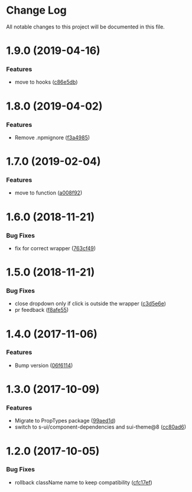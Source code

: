 # Change Log

All notable changes to this project will be documented in this file.

<a name="1.9.0"></a>
# 1.9.0 (2019-04-16)


### Features

* move to hooks ([c86e5db](https://github.com/SUI-Components/schibsted-spain-components/commit/c86e5db))



<a name="1.8.0"></a>
# 1.8.0 (2019-04-02)


### Features

* Remove .npmignore ([f3a4985](https://github.com/SUI-Components/schibsted-spain-components/commit/f3a4985))



<a name="1.7.0"></a>
# 1.7.0 (2019-02-04)


### Features

* move to function ([a008f92](https://github.com/SUI-Components/schibsted-spain-components/commit/a008f92))



<a name="1.6.0"></a>
# 1.6.0 (2018-11-21)


### Bug Fixes

* fix for correct wrapper ([763cf49](https://github.com/SUI-Components/schibsted-spain-components/commit/763cf49))



<a name="1.5.0"></a>
# 1.5.0 (2018-11-21)


### Bug Fixes

* close dropdown only if click is outside the wrapper ([c3d5e6e](https://github.com/SUI-Components/schibsted-spain-components/commit/c3d5e6e))
* pr feedback ([f8afe55](https://github.com/SUI-Components/schibsted-spain-components/commit/f8afe55))



<a name="1.4.0"></a>
# 1.4.0 (2017-11-06)


### Features

* Bump version ([06f6114](https://github.com/SUI-Components/schibsted-spain-components/commit/06f6114))



<a name="1.3.0"></a>
# 1.3.0 (2017-10-09)


### Features

* Migrate to PropTypes package ([99aed1d](https://github.com/SUI-Components/schibsted-spain-components/commit/99aed1d))
* switch to s-ui/component-dependencies and sui-theme@8 ([cc80ad6](https://github.com/SUI-Components/schibsted-spain-components/commit/cc80ad6))



<a name="1.2.0"></a>
# 1.2.0 (2017-10-05)


### Bug Fixes

* rollback className name to keep compatibility ([cfc17ef](https://github.com/SUI-Components/schibsted-spain-components/commit/cfc17ef))



